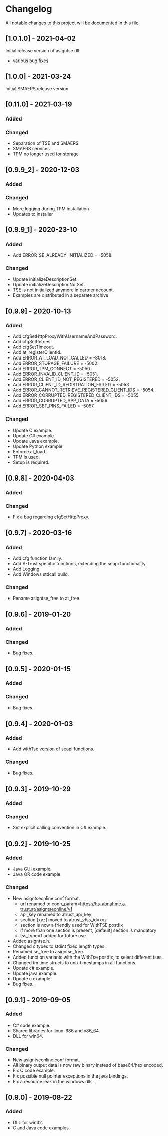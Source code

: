 # Changelog
All notable changes to this project will be documented in this file.

## [1.0.1.0] - 2021-04-02
Initial release version of asigntse.dll.
- various bug fixes

## [1.0.0] - 2021-03-24
Initial SMAERS release version

## [0.11.0] - 2021-03-19
### Added
### Changed 
- Separation of TSE and SMAERS
- SMAERS services
- TPM no longer used for storage

## [0.9.9_2] - 2020-12-03
### Added
### Changed 
- More logging during TPM installation
- Updates to installer

## [0.9.9_1] - 2020-23-10
### Added
- Add ERROR_SE_ALREADY_INITIALIZED = -5058.

### Changed 
- Update initializeDescriptionSet.
- Update initializeDescriptionNotSet.
- TSE is not initialized anymore in partner account.
- Examples are distributed in a separate archive

## [0.9.9] - 2020-10-13
### Added
- Add cfgSetHttpProxyWithUsernameAndPassword.
- Add cfgSetRetries.
- Add cfgSetTimeout.
- Add at_registerClientId.
- Add ERROR_AT_LOAD_NOT_CALLED = -3018.
- Add ERROR_STORAGE_FAILURE = -5002.
- Add ERROR_TPM_CONNECT = -5050.
- Add ERROR_INVALID_CLIENT_ID = -5051.
- Add ERROR_CLIENT_ID_NOT_REGISTERED = -5052.
- Add ERROR_CLIENT_ID_REGISTRATION_FAILED = -5053.
- Add ERROR_CANNOT_RETRIEVE_REGISTERED_CLIENT_IDS = -5054.
- Add ERROR_CORRUPTED_REGISTERED_CLIENT_IDS = -5055.
- Add ERROR_CORRUPTED_APP_DATA = -5056.
- Add ERROR_SET_PINS_FAILED = -5057.

### Changed
- Update C example.
- Update C# example.
- Update Java example.
- Update Python example.
- Enforce at_load.
- TPM is used.
- Setup is required.

## [0.9.8] - 2020-04-03
### Added
### Changed
- Fix a bug regarding cfgSetHttpProxy.

## [0.9.7] - 2020-03-16
### Added
- Add cfg function family.
- Add A-Trust specific functions, extending the seapi functionality.
- Add Logging.
- Add Windows stdcall build.
 
### Changed
- Rename asigntse_free to at_free.
  
## [0.9.6] - 2019-01-20
### Added
### Changed
- Bug fixes.

## [0.9.5] - 2020-01-15
### Added
### Changed
- Bug fixes.
  
## [0.9.4] - 2020-01-03
### Added
- Add withTse version of seapi functions.

### Changed
- Bug fixes.

## [0.9.3] - 2019-10-29
### Added

### Changed 
- Set explicit calling convention in C# example.

## [0.9.2] - 2019-10-25
### Added
- Java GUI example.
- Java QR code example.

### Changed 
- New asigntseonline.conf format.
  - url renamed to conn_param=https://hs-abnahme.a-trust.at/asigntseonline/v1
  - api_key renamed to atrust_api_key
  - section [xyz] moved to atrust_vtss_id=xyz
  - section is now a friendly used for WithTSE postfix 
  - if more than one section is present, [default] section is mandatory
  - tss_type=1 added for future use
- Added asigntse.h.
- Changed c types to stdint fixed length types.
- Renamed se_free to asigntse_free.
- Added function variants with the WithTse postfix, to select different tses.
- Changed tm time structs to unix timestamps in all functions.
- Update c# example.
- Update java example.
- Update c example.
- Bug fixes. 


## [0.9.1] - 2019-09-05
### Added
- C# code example.
- Shared libraries for linux i686 and x86_64.
- DLL for win64.

### Changed
- New asigntseonline.conf format.
- All binary output data is now raw binary instead of base64/hex encoded.
- Fix C code example.
- Fix possible null pointer exceptions in the java bindings.
- Fix a resource leak in the windows dlls. 

## [0.9.0] - 2019-08-22
### Added
- DLL for win32.
- C and Java code examples.